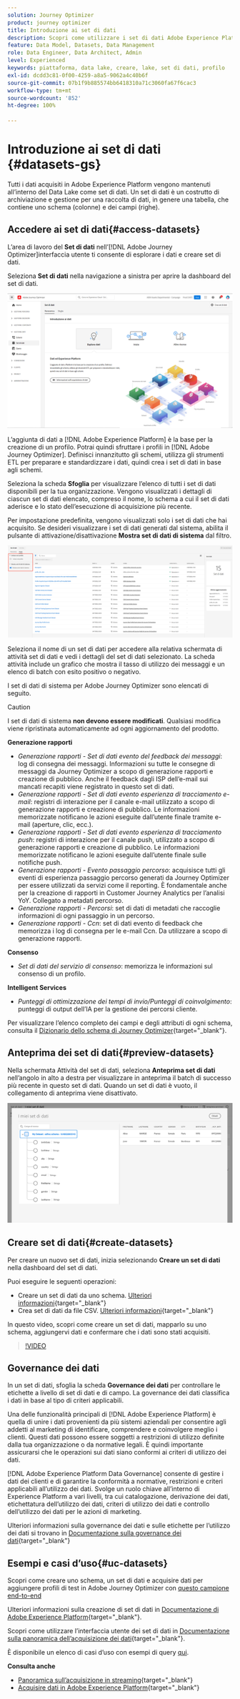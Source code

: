 ```yaml
---
solution: Journey Optimizer
product: journey optimizer
title: Introduzione ai set di dati
description: Scopri come utilizzare i set di dati Adobe Experience Platform in Adobe Journey Optimizer
feature: Data Model, Datasets, Data Management
role: Data Engineer, Data Architect, Admin
level: Experienced
keywords: piattaforma, data lake, creare, lake, set di dati, profilo
exl-id: dcdd3c81-0f00-4259-a8a5-9062a4c40b6f
source-git-commit: 07b1f9b885574bb6418310a71c3060fa67f6cac3
workflow-type: tm+mt
source-wordcount: '852'
ht-degree: 100%

---
```


# Introduzione ai set di dati {#datasets-gs}

Tutti i dati acquisiti in Adobe Experience Platform vengono mantenuti all’interno del Data Lake come set di dati. Un set di dati è un costrutto di archiviazione e gestione per una raccolta di dati, in genere una tabella, che contiene uno schema (colonne) e dei campi (righe).

## Accedere ai set di dati{#access-datasets}

L’area di lavoro del **Set di dati** nell’[!DNL Adobe Journey Optimizer]interfaccia utente ti consente di esplorare i dati e creare set di dati.

Seleziona **Set di dati** nella navigazione a sinistra per aprire la dashboard del set di dati.

![](assets/datasets-home.png)

L’aggiunta di dati a [!DNL Adobe Experience Platform] è la base per la creazione di un profilo. Potrai quindi sfruttare i profili in [!DNL Adobe Journey Optimizer]. Definisci innanzitutto gli schemi, utilizza gli strumenti ETL per preparare e standardizzare i dati, quindi crea i set di dati in base agli schemi.

Seleziona la scheda **Sfoglia** per visualizzare l’elenco di tutti i set di dati disponibili per la tua organizzazione. Vengono visualizzati i dettagli di ciascun set di dati elencato, compreso il nome, lo schema a cui il set di dati aderisce e lo stato dell’esecuzione di acquisizione più recente.

Per impostazione predefinita, vengono visualizzati solo i set di dati che hai acquisito. Se desideri visualizzare i set di dati generati dal sistema, abilita il pulsante di attivazione/disattivazione **Mostra set di dati di sistema** dal filtro.

![](assets/ajo-system-datasets.png)

Seleziona il nome di un set di dati per accedere alla relativa schermata di attività set di dati e vedi i dettagli del set di dati selezionato. La scheda attività include un grafico che mostra il tasso di utilizzo dei messaggi e un elenco di batch con esito positivo o negativo.

I set di dati di sistema per Adobe Journey Optimizer sono elencati di seguito.


>[!CAUTION]
>
> I set di dati di sistema **non devono essere modificati**. Qualsiasi modifica viene ripristinata automaticamente ad ogni aggiornamento del prodotto.
>

**Generazione rapporti**

* _Generazione rapporti - Set di dati evento del feedback dei messaggi_: log di consegna dei messaggi. Informazioni su tutte le consegne di messaggi da Journey Optimizer a scopo di generazione rapporti e creazione di pubblico. Anche il feedback dagli ISP dell’e-mail sui mancati recapiti viene registrato in questo set di dati.
* _Generazione rapporti - Set di dati evento esperienza di tracciamento e-mail_: registri di interazione per il canale e-mail utilizzato a scopo di generazione rapporti e creazione di pubblico. Le informazioni memorizzate notificano le azioni eseguite dall’utente finale tramite e-mail (aperture, clic, ecc.).
* _Generazione rapporti - Set di dati evento esperienza di tracciamento push_: registri di interazione per il canale push, utilizzato a scopo di generazione rapporti e creazione di pubblico. Le informazioni memorizzate notificano le azioni eseguite dall’utente finale sulle notifiche push.
* _Generazione rapporti - Evento passaggio percorso_: acquisisce tutti gli eventi di esperienza passaggio percorso generati da Journey Optimizer per essere utilizzati da servizi come il reporting. È fondamentale anche per la creazione di rapporti in Customer Journey Analytics per l’analisi YoY. Collegato a metadati percorso.
* _Generazione rapporti - Percorsi_: set di dati di metadati che raccoglie informazioni di ogni passaggio in un percorso.
* _Generazione rapporti - Ccn_: set di dati evento di feedback che memorizza i log di consegna per le e-mail Ccn. Da utilizzare a scopo di generazione rapporti.

**Consenso**

* _Set di dati del servizio di consenso_: memorizza le informazioni sul consenso di un profilo.

**Intelligent Services**

* _Punteggi di ottimizzazione dei tempi di invio/Punteggi di coinvolgimento_: punteggi di output dell’IA per la gestione dei percorsi cliente.

Per visualizzare l’elenco completo dei campi e degli attributi di ogni schema, consulta il [Dizionario dello schema di Journey Optimizer](https://experienceleague.adobe.com/tools/ajo-schemas/schema-dictionary.html?lang=it){target="_blank"}.

## Anteprima dei set di dati{#preview-datasets}

Nella schermata Attività del set di dati, seleziona **Anteprima set di dati** nell’angolo in alto a destra per visualizzare in anteprima il batch di successo più recente in questo set di dati. Quando un set di dati è vuoto, il collegamento di anteprima viene disattivato.

![](assets/dataset-preview.png)

## Creare set di dati{#create-datasets}

Per creare un nuovo set di dati, inizia selezionando **Creare un set di dati** nella dashboard del set di dati.

Puoi eseguire le seguenti operazioni:

* Creare un set di dati da uno schema. [Ulteriori informazioni](https://experienceleague.adobe.com/docs/experience-platform/catalog/datasets/user-guide.html?lang=it#schema){target="_blank"}
* Crea set di dati da file CSV. [Ulteriori informazioni](https://experienceleague.adobe.com/docs/experience-platform/ingestion/tutorials/map-a-csv-file.html?lang=it){target="_blank"}

In questo video, scopri come creare un set di dati, mapparlo su uno schema, aggiungervi dati e confermare che i dati sono stati acquisiti.

>[!VIDEO](https://video.tv.adobe.com/v/334293?quality=12)

## Governance dei dati

In un set di dati, sfoglia la scheda **Governance dei dati** per controllare le etichette a livello di set di dati e di campo. La governance dei dati classifica i dati in base al tipo di criteri applicabili.

Una delle funzionalità principali di [!DNL Adobe Experience Platform] è quella di unire i dati provenienti da più sistemi aziendali per consentire agli addetti al marketing di identificare, comprendere e coinvolgere meglio i clienti. Questi dati possono essere soggetti a restrizioni di utilizzo definite dalla tua organizzazione o da normative legali. È quindi importante assicurarsi che le operazioni sui dati siano conformi ai criteri di utilizzo dei dati.

[!DNL Adobe Experience Platform Data Governance] consente di gestire i dati dei clienti e di garantire la conformità a normative, restrizioni e criteri applicabili all’utilizzo dei dati. Svolge un ruolo chiave all’interno di Experience Platform a vari livelli, tra cui catalogazione, derivazione dei dati, etichettatura dell’utilizzo dei dati, criteri di utilizzo dei dati e controllo dell’utilizzo dei dati per le azioni di marketing.

Ulteriori informazioni sulla governance dei dati e sulle etichette per l’utilizzo dei dati si trovano in [Documentazione sulla governance dei dati](https://experienceleague.adobe.com/docs/experience-platform/data-governance/labels/user-guide.html?lang=it){target="_blank"}

## Esempi e casi d’uso{#uc-datasets}

Scopri come creare uno schema, un set di dati e acquisire dati per aggiungere profili di test in Adobe Journey Optimizer con [questo campione end-to-end](../audience/creating-test-profiles.md)

Ulteriori informazioni sulla creazione di set di dati in [Documentazione di Adobe Experience Platform](https://experienceleague.adobe.com/docs/experience-platform/catalog/datasets/overview.html?lang=it){target="_blank"}.

Scopri come utilizzare l’interfaccia utente dei set di dati in [Documentazione sulla panoramica dell’acquisizione dei dati](https://experienceleague.adobe.com/docs/experience-platform/ingestion/home.html?lang=it){target="_blank"}.

È disponibile un elenco di casi d’uso con esempi di query [qui](../data/datasets-query-examples.md).

**Consulta anche**

* [Panoramica sull’acquisizione in streaming](https://experienceleague.adobe.com/docs/experience-platform/ingestion/streaming/overview.html?lang=it){target="_blank"}
* [Acquisire dati in Adobe Experience Platform](https://experienceleague.adobe.com/docs/experience-platform/ingestion/tutorials/ingest-batch-data.html?lang=it){target="_blank"}
